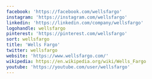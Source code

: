 ```yaml
---
facebook: 'https://facebook.com/wellsfargo'
instagram: 'https://instagram.com/wellsfargo'
linkedin: 'https://linkedin.com/company/wellsfargo'
logohandle: wellsfargo
pinterest: 'https://pinterest.com/wellsfargo'
sort: wellsfargo
title: 'Wells Fargo'
twitter: wellsfargo
website: 'https://www.wellsfargo.com/'
wikipedia: https://en.wikipedia.org/wiki/Wells_Fargo
youtube: 'https://youtube.com/user/wellsfargo'
---
```

